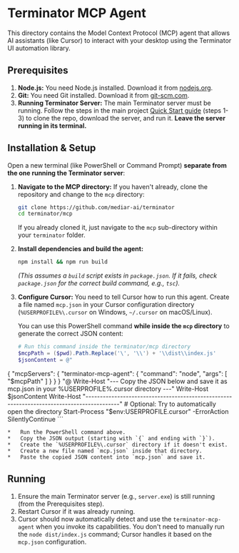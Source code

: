 # Terminator MCP Agent

This directory contains the Model Context Protocol (MCP) agent that allows AI assistants (like Cursor) to interact with your desktop using the Terminator UI automation library.

## Prerequisites

1.  **Node.js:** You need Node.js installed. Download it from [nodejs.org](https://nodejs.org/).
2.  **Git:** You need Git installed. Download it from [git-scm.com](https://git-scm.com/).
3.  **Running Terminator Server:** The main Terminator server must be running. Follow the steps in the main project [Quick Start guide](../README.md#quick-start) (steps 1-3) to clone the repo, download the server, and run it. **Leave the server running in its terminal.**

## Installation & Setup

Open a new terminal (like PowerShell or Command Prompt) **separate from the one running the Terminator server**:

1.  **Navigate to the MCP directory:**
    If you haven't already, clone the repository and change to the `mcp` directory:
    ```bash
    git clone https://github.com/mediar-ai/terminator
    cd terminator/mcp
    ```
    If you already cloned it, just navigate to the `mcp` sub-directory within your `terminator` folder.

2.  **Install dependencies and build the agent:**
    ```bash
    npm install && npm run build
    ```
    *(This assumes a `build` script exists in `package.json`. If it fails, check `package.json` for the correct build command, e.g., `tsc`).*

3.  **Configure Cursor:**
    You need to tell Cursor how to run this agent. Create a file named `mcp.json` in your Cursor configuration directory (`%USERPROFILE%\.cursor` on Windows, `~/.cursor` on macOS/Linux).

    You can use this PowerShell command **while inside the `mcp` directory** to generate the correct JSON content:

    ```powershell
    # Run this command inside the terminator/mcp directory
    $mcpPath = ($pwd).Path.Replace('\', '\\') + '\\dist\\index.js'
    $jsonContent = @"
{
  "mcpServers": {
    "terminator-mcp-agent": {
      "command": "node",
      "args": [
          "$mcpPath"
      ]
    }
  }
}
"@
    Write-Host "--- Copy the JSON below and save it as mcp.json in your %USERPROFILE%\.cursor directory ---"
    Write-Host $jsonContent
    Write-Host "------------------------------------------------------------------------------------------"
    # Optional: Try to automatically open the directory
    Start-Process "$env:USERPROFILE\.cursor" -ErrorAction SilentlyContinue
    ```

    *   Run the PowerShell command above.
    *   Copy the JSON output (starting with `{` and ending with `}`).
    *   Create the `%USERPROFILE%\.cursor` directory if it doesn't exist.
    *   Create a new file named `mcp.json` inside that directory.
    *   Paste the copied JSON content into `mcp.json` and save it.

## Running

1.  Ensure the main Terminator server (e.g., `server.exe`) is still running (from the Prerequisites step).
2.  Restart Cursor if it was already running.
3.  Cursor should now automatically detect and use the `terminator-mcp-agent` when you invoke its capabilities. You don't need to manually run the `node dist/index.js` command; Cursor handles it based on the `mcp.json` configuration.
